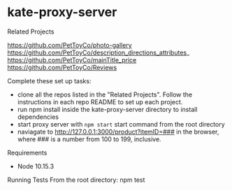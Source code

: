 # kate-proxy-server

Related Projects

https://github.com/PetToyCo/photo-gallery
https://github.com/PetToyCo/description_directions_attributes_
https://github.com/PetToyCo/mainTitle_price
https://github.com/PetToyCo/Reviews

Complete these set up tasks:

- clone all the repos listed in the "Related Projects". Follow the instructions in each repo README to set up each project.
- run npm install inside the kate-proxy-server directory to install dependencies
- start proxy server with `npm start` start command from the root directory
- naviagate to http://127.0.0.1:3000/product?itemID=### in the browser, where ### is a number from 100 to 199, inclusive.

Requirements

- Node 10.15.3

Running Tests
From the root directory: npm test

